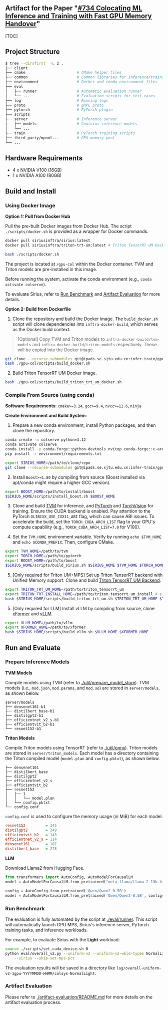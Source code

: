 ## Artifact for the Paper "<u>#734 Colocating ML Inference and Training with Fast GPU Memory Handover</u>"

<!-- Intro -->

[TOC]

## Project Structure

```bash
$ tree --dirsfirst  -L 2 .
├── client                      
├── cmake                       # CMake helper files
├── common                      # Common libraries for inference/training
├── environment                 # Docker and conda environment files
├── eval
│   ├── runner                  # Automatic evaluation runner
│   └── ...                     # Evaluation scripts for test cases
├── log                         # Running logs
├── proto                       # gRPC proto
├── pytorch                     # PyTorch plugin
├── scripts                    
├── server                      # Inference server
│   ├── models                  # Contains inference models
│   └── ... 
├── train                       # PyTorch training scripts
├── third_party/mpool...        # GPU memory pool
└── ...
```

## Hardware Requirements

- 4 x NVIDIA V100 (16GB)
- 1 x NVIDIA A100 (80GB)

## Build and Install 

### Using Docker Image

**Option 1: Pull from Docker Hub**

Pull the pre-built Docker images from Docker Hub. The script `./scripts/docker.sh` is provided as a wrapper for Docker commands.

```bash
docker pull siriusinftra/sirius:latest
docker pull siriusinftra/triton-trt-um:latest # Triton TensorRT UM backend

bash ./scripts/docker.sh
```

The project is located at `/gpu-col` within the Docker container. TVM and Triton models are pre-installed in this image. 

Before running the system, activate the conda environment (e.g., `conda activate colserve`). 

To evaluate Sirius, refer to [Run Benchmark](#run-and-evaluate) and [Artifact Evaluation](artifact-evaluation/README.md) for more details.



**Option 2: Build from Dockerfile**

1. Clone the repository and build the Docker image. The `build_docker.sh` script will clone dependencies into `inftra-docker-build`, which serves as the Docker build context.

> [Optional] Copy TVM and Triton models to `inftra-docker-build/tvm-models` and `inftra-docker-build/triton-models` respectively. These will be copied into the Docker image.

```bash
git clone --recurse-submodules git@ipads.se.sjtu.edu.cn:infer-train/gpu-colocation.git gpu-col
bash ./gpu-col/scripts/build_docker.sh
```

2. Build Triton TensorRT UM Docker image.

```bash
bash ./gpu-col/scripts/build_triton_trt_um_docker.sh
```



### Compile From Source (using conda)

**Software Requirements**: `cmake>=3.24`, `gcc>=9.4`, `nvcc>=11.6`, `ninja`

**Create Environment and Build System**:

1. Prepare a new conda environment, install Python packages, and then clone the repository.

```bash
conda create -n colserve python=3.12
conda activate colserve
conda install -y conda-forge::python-devtools nvitop conda-forge::c-ares
pip install -r environment/requirements.txt

export SIRIUS_HOME=/path/to/clone/repo
git clone --recurse-submodules git@ipads.se.sjtu.edu.cn:infer-train/gpu-colocation.git $SIRIUS_HOME
```

2. Install `Boost>=1.80` by compiling from source (Boost installed via apt/conda might require a higher GCC version).

```bash
export BOOST_HOME=/path/to/install/boost
$SIRIUS_HOME/scripts/install_boost.sh $BOOST_HOME
```

3. Clone and build [TVM](https://ipads.se.sjtu.edu.cn:1312/infer-train/tvm) for inference, and [PyTorch](https://ipads.se.sjtu.edu.cn:1312/infer-train/pytorch) and [TorchVision](https://github.com/pytorch/vision/tree/v0.13.1) for training. Ensure the CUDA backend is enabled. Pay attention to the PyTorch `GLIBCXX_USE_CXX11_ABI` flag, which can cause ABI issues. To accelerate the build, set the `TORCH_CUDA_ARCH_LIST` flag to your GPU's compute capability (e.g., `TORCH_CUDA_ARCH_LIST=7.0` for V100).

4. Set the `TVM_HOME` environment variable. Verify by running `echo $TVM_HOME` and `echo $CONDA_PREFIX`. Then, configure CMake.

```bash
export TVM_HOME=/path/to/tvm
export TORCH_HOME=/path/to/pytorch
export BOOST_HOME=/path/to/boost
$SIRIUS_HOME/scripts/build_sirius.sh $SIRIUS_HOME $TVM_HOME $TORCH_HOME $BOOST_HOME
```

5. [Only required for Triton UM+MPS] Set up Triton TensorRT backend with Unified Memory support. Clone and build [Triton TensorRT UM Backend](https://ipads.se.sjtu.edu.cn:1312/infer-train/triton_tensorrt_um).

```bash
export TRITON_TRT_UM_HOME=/path/to/triton_tensorrt_um
export TRITON_TRT_INSTALL_HOME=/path/to/triton_tensorrt_um_install # e.g., $SIRIUS_HOME/triton/tensorrt_um/install
bash $SIRIUS_HOME/scripts/build_triton_trt_um.sh $TRITON_TRT_UM_HOME $TRITON_TRT_INSTALL_HOME
```

5. [Only required for LLM] Install vLLM by compiling from source, clone [xFormer](git@ipads.se.sjtu.edu.cn:infer-train/xformer.git) and [vLLM](git@ipads.se.sjtu.edu.cn:infer-train/tvm.git).

```bash
export VLLM_HOME=/path/to/vllm
export XFORMER_HOME=/path/to/xformer
bash $SIRIUS_HOME/scripts/build_vllm.sh $VLLM_HOME $XFORMER_HOME
```

## Run and Evaluate

### Prepare Inference Models

**TVM Models**

Compile models using TVM (refer to [./util/prepare_model_store](util/prepare_model_store)). TVM models (i.e., `mod.json`, `mod.params`, and `mod.so`) are stored in `server/models`, as shown below. 

```
server/models
├── densenet161-b1
├── distilbert_base-b1          
├── distilgpt2-b1          
├── efficientnet_v2_s-b1  
├── efficientvit_b2-b1        
└── resnet152-b1 
```

**Triton Models**

Compile Triton models using TensorRT (refer to [./util/onnx](util/onnx)). Triton models are stored in `server/triton_models`. Each model has a directory containing the Triton compiled model (`model.plan` and `config.pbtxt`), as shown below.

```
├── densenet161
├── distilbert_base
├── distilgpt2
├── efficientnet_v2_s
├── efficientvit_b2
├── resnet152
│   ├── 1
│   │   └── model.plan
│   └── config.pbtxt
└── config.conf
```

`config.conf` is used to configure the memory usage (in MiB) for each model.

```ini
resnet152         = 345
distilgpt2        = 349
efficientvit_b2   = 143
efficientnet_v2_s = 114
densenet161       = 107
distilbert_base   = 278
```

**LLM**

Download Llama2 from Hugging Face.

```python
from transformers import AutoConfig, AutoModelForCausalLM
model = AutoModelForCausalLM.from_pretrained("meta-llama/Llama-2-13b-hf")

config = AutoConfig.from_pretrained('Qwen/Qwen2-0.5B')
model = AutoModelForCausalLM.from_pretrained('Qwen/Qwen2-0.5B', config=config)
```

### Run Benchmark

The evaluation is fully automated by the script at [./eval/runner](./eval/runner). This script will automatically launch GPU MPS, Sirius's inference server, PyTorch training tasks, and inference workloads.

For example, to evaluate Sirius with the **Light** workload:

```bash
source ./scripts/set_cuda_device.sh 0
python eval/overall_v2.py --uniform-v2 --uniform-v2-wkld-types NormalLight \
    --sirius --skip-set-mps-pct
```

The evaluation results will be saved in a directory like `log/overall-uniform-v2-1gpu-YYYYMMDD-HHMM/colsys-NormalLight`.

### Artifact Evaluation

Please refer to [./artifact-evaluation/README.md](artifact-evaluation/README.md) for more details on the artifact evaluation process.